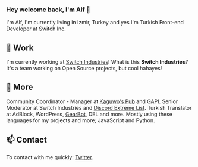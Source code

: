 ### Hey welcome back, I'm Alf 👋

I'm Alf, I'm currently living in Izmir, Turkey and yes I'm Turkish Front-end Developer at Switch Inc.

## 🔧 Work

I'm currently working at [Switch Industries](https://kaguwo.com)! What is this **Switch Industries**? It's a team working on Open Source projects, but cool hahayes!

## 🔭 More

Community Coordinator - Manager at [Kaguwo's Pub](https://kaguwo.com/discord) and GAPI. Senior Moderator at Switch Industries and [Discord Extreme List](https://discordextremelist.xyz). Turkish Translator at AdBlock, WordPress, [GearBot](https://gearbot.rocks), DEL and more. Mostly using these languages for my projects and more; JavaScript and Python.

## 📫 Contact

To contact with me quickly: [Twitter](https://twitter.com/alfredsaveron).
